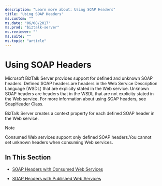 ```yaml
---
description: "Learn more about: Using SOAP Headers"
title: "Using SOAP Headers"
ms.custom: ""
ms.date: "06/08/2017"
ms.prod: "biztalk-server"
ms.reviewer: ""
ms.suite: ""
ms.topic: "article"
---
```

# Using SOAP Headers
Microsoft BizTalk Server provides support for defined and unknown SOAP headers. Defined SOAP headers are headers in the Web Service Description Language (WSDL) that are explicity stated in the Web service. Unknown SOAP headers are headers that in the WSDL that are not explicity stated in the Web service. For more information about using SOAP headers, see [SoapHeader Class](/dotnet/api/system.web.services.protocols.soapheader).

 BizTalk Server creates a context property for each defined SOAP header in the Web service.

> [!NOTE]
>  Consumed Web services support only defined SOAP headers.You cannot set unknown headers when consuming Web services.

## In This Section

-   [SOAP Headers with Consumed Web Services](../core/soap-headers-with-consumed-web-services.md)

-   [SOAP Headers with Published Web Services](../core/soap-headers-with-published-web-services.md)
